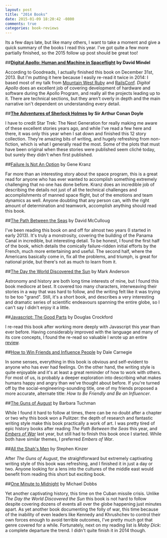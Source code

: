 ```yaml
---
layout: post
title: "2014 Books"
date: 2015-01-09 18:20:42 -0800
comments: true
categories: book-reviews
---
```

Its a few days late, but like many others, I want to take a moment and give a quick summary of the
books I read this year. I've got quite a few more partially finished, so the 2015 follow up post
should be great too!

##<strong>[Digital Apollo: Human and Machine in Spaceflight](https://www.goodreads.com/book/show/2422710.Digital_Apollo) by David Mindel</strong>

According to Goodreads, I actually finished this book on December 31st, 2013. But I'm putting it
here because I easily re-read it twice in 2014: I based most of my talk from [Mountain West
Ruby](/talks/#apolloMWRC) and [RailsConf](/talks/#apolloRailsConf). _Digital Apollo_ does an
excellent job of covering development of hardware and software during the Apollo Program, and really
all the projects leading up to it. There are technical sections, but they aren't overly in depth and
the main narrative isn't dependent on understanding every detail.

##<strong>[The Adventures of Sherlock Holmes](https://www.goodreads.com/book/show/20899335-the-adventures-of-sherlock-holmes) by Sir Arthur Conan Doyle</strong>

I have to credit Star Trek: The Next Generation for really making me aware of these excellent
stories years ago, and while I've read a few here and there, it was only this year when I sat down
and finished this 12 story collection. They're amazing bits of writing, and hugely refreshing from
non-fiction, which is what I generally read the most. Some of the plots that must have been original
when these stories were published seem cliché today, but surely they didn't when first published.


##[Failure Is Not An Option](https://www.goodreads.com/book/show/141499.Failure_is_not_an_Option) by Gene Kranz</strong>

Far more than an interesting story about the space program, this is a great read for anyone who has
ever wanted to accomplish something extremely challenging that no one has done before.  Kranz does
an incredible job of describing the details not just of all the technical challenges and
accomplishments of manned space flight, but of the emotions and team dynamics as well. Anyone
doubting that any person can, with the right amount of determination and teamwork, accomplish
anything should read this book.

##[The Path Between the Seas](https://www.goodreads.com/book/show/2372.The_Path_Between_the_Seas) by David McCulloug

I've been reading this book on and off for almost two years (I started in early 2013). It's truly a
monstrosity, covering the building of the Panama Canal in incredible, but interesting detail. To be
honest, I found the first half of the book, which details the comically failure-ridden initial efforts by
the French, much more entertaining and useful. The second half, where the Americans basically come
in, fix all the problems, and triumph, is great for national pride, but there's not as much to learn
from it.

##[The Day the World Discovered the Sun](https://www.goodreads.com/book/show/13237720-the-day-the-world-discovered-the-sun) by Mark Anderson

Astronomy and history are both long time interests of mine, but I found this book mediocre at best.
It covered too many characters, interweaving their stories in a way that was hard to follow, and the
writing felt like it was trying to be too "grand". Still, it's a short book, and describes a very
interesting and dramatic series of scientific endeavours spanning the entire globe, so I can't say I
didn't enjoy it a little.

##[Javascript: The Good Parts](https://www.goodreads.com/book/show/2998152-javascript) by Douglas Crockford

I re-read this book after working more deeply with Javascript this year than ever before. Having
considerably improved with the language and many of its core concepts, I found the re-read so
valuable I wrote up an entire [review](/blog/2014/07/06/javascript-the-good-parts-review/).

##[How to Win Friends and Influence People](https://www.goodreads.com/book/show/4865.How_to_Win_Friends_and_Influence_People) by Dale Carnegie

In some senses, everything in this book is obvious and self-evident to anyone who has ever had
feelings. On the other hand, the writing style is quite enjoyable and it's at least a great reminder
of how to work with others. For most of us, is probably a deeper exploration into describing what
makes humans happy and angry than we've thought about before. If you're turned off by the
social-engineering-sounding title, one of my friends proposed a more accurate, alternate title:
_How to Be Friendly and Be an Influencer_.


##[The Guns of August](https://www.goodreads.com/book/show/11366.The_Guns_of_August) by Barbara Tuchman

While I found it hard to follow at times, there can be no doubt after a chapter or two why this book
won a Pulitzer: the depth of research and fantastic writing style make this book practically a work
of art. I was pretty tired of epic history books after reading _The Path Between the Seas_ this
year, and <i>[Embers of War](https://www.goodreads.com/book/show/13155847-embers-of-war)</i> last
year, but still had to finish this book once I started. While both have similar themes, I preferred _Embers of War_.


##[All the Shah's Men](https://www.goodreads.com/book/show/46347.All_the_Shah_s_Men) by Stephen Kinzer

After _The Guns of August_, the straightforward but extremely captivating writing style of this book
was refreshing, and I finished it in just a day or two. Anyone looking for a lens into the cultures
of the middle east would benefit from reading this short but exciting book.

##[One Minute to Midnight](https://www.goodreads.com/book/show/2606779-one-minute-to-midnight) by Michael Dobbs

Yet another captivating history, this time on the Cuban missile crisis. Unlike _The Day the World
Discovered the Sun_ this book is not hard to follow despite covering dozens of events all over the
globe happening just minutes apart. As yet another book documenting the folly of war, this time
because of the inability of even leaders like Kennedy and Khrushchev to control their own forces
enough to avoid terrible outcomes, I've pretty much got that genre covered for a while. Fortunately,
next on my reading list is _Moby Dick_: a complete departure the trend. I didn't quite finish it in
2014 though.
